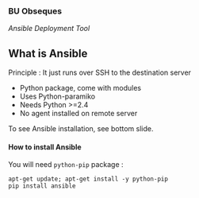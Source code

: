 
### BU Obseques

 *Ansible Deployment Tool*



## What is Ansible

Principle : It just runs over SSH to the destination server

- Python package, come with modules
- Uses Python-paramiko
- Needs Python >=2.4
- No agent installed on remote server

To see Ansible installation, see bottom slide.


#### How to install Ansible

You will need ```python-pip``` package :

```
apt-get update; apt-get install -y python-pip
pip install ansible
```
